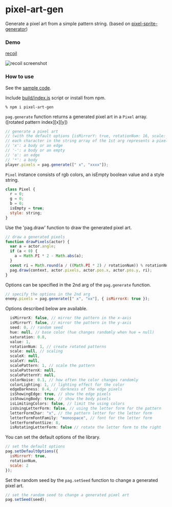 # pixel-art-gen

Generate a pixel art from a simple pattern string.
(based on [pixel-sprite-generator](https://github.com/zfedoran/pixel-sprite-generator))

### Demo

[recoil](https://abagames.github.io/pixel-art-gen/index.html?recoil)

![recoil screenshot](https://abagames.github.io/pixel-art-gen/recoil.gif)

### How to use

See the [sample code](https://github.com/abagames/pixel-art-gen/blob/master/src/samples/recoil.ts).

Include [build/index.js](https://github.com/abagames/pixel-art-gen/blob/master/build/index.js) script or install from npm.

```
% npm i pixel-art-gen
```

`pag.generate` function returns a generated pixel art in a `Pixel` array.
([rotated pattern index][x][y])

```js
// generate a pixel art
// (with the default options {isMirrorY: true, rotationNum: 16, scale: 2})
// each character in the string array of the 1st arg represents a pixel type
// 'x': a body or an edge
// '-': a body or an empty
// 'o': an edge
// '*': a body
player.pixels = pag.generate([" x", "xxxx"]);
```

`Pixel` instance consists of rgb colors, an isEmpty boolean value and a style string.

```js
class Pixel {
  r = 0;
  g = 0;
  b = 0;
  isEmpty = true;
  style: string;
}
```

Use the 'pag.draw' function to draw the generated pixel art.

```js
// draw a generated pixels
function drawPixels(actor) {
  var a = actor.angle;
  if (a < 0) {
    a = Math.PI * 2 - Math.abs(a);
  }
  const ri = Math.round(a / ((Math.PI * 2) / rotationNum)) % rotationNum;
  pag.draw(context, actor.pixels, actor.pos.x, actor.pos.y, ri);
}
```

Options can be specified in the 2nd arg of the `pag.generate` function.

```js
// specify the options in the 2nd arg
enemy.pixels = pag.generate([" x", "xx"], { isMirrorX: true });
```

Options described below are available.

```js
  isMirrorX: false, // mirror the pattern in the x-axis
  isMirrorY: false, // mirror the pattern in the y-axis
  seed: 0, // random seed
  hue: null, // base color (hue changes randomly when hue = null)
  saturation: 0.8,
  value: 1,
  rotationNum: 1, // create rotated patterns
  scale: null, // scaling
  scaleX: null,
  scaleY: null,
  scalePattern: 1, // scale the pattern
  scalePatternX: null,
  scalePatternY: null,
  colorNoise: 0.1, // how often the color changes randomly
  colorLighting: 1, // lighting effect for the color
  edgeDarkness: 0.4, // darkness of the edge pixels
  isShowingEdge: true, // show the edge pixels
  isShowingBody: true, // show the body pixels
  isLimitingColors: false, // limit the using colors
  isUsingLetterForm: false, // using the letter form for the pattern
  letterFormChar: "x", // the pattern letter for the letter form
  letterFormFontFamily: "monospace", // font for the letter form
  letterFormFontSize: 8,
  isRotatingLetterForm: false // rotate the letter form to the right
```

You can set the default options of the library.

```js
// set the default options
pag.setDefaultOptions({
  isMirrorY: true,
  rotationNum,
  scale: 2
});
```

Set the random seed by the `pag.setSeed` function to change a generated pixel art.

```js
// set the random seed to change a generated pixel art
pag.setSeed(seed);
```
